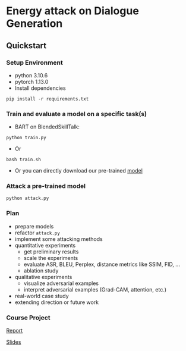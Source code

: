 # Energy attack on Dialogue Generation

## Quickstart

### Setup Environment
- python 3.10.6
- pytorch 1.13.0
- Install dependencies
```
pip install -r requirements.txt
```

### Train and evaluate a model on a specific task(s)

- BART on BlendedSkillTalk:
```
python train.py
```
- Or
```
bash train.sh
```
- Or you can directly download our pre-trained [model](https://drive.google.com/drive/folders/1rWexrwHCgCFYiNVk2yFKSI8iV8baWfFt?usp=sharing) 

### Attack a pre-trained model
```
python attack.py
```

### Plan
- prepare models
- refactor ```attack.py```
- implement some attacking methods
- quantitative experiments
  - get preliminary results
  - scale the experiments
  - evaluate ASR, BLEU, Perplex, distance metrics like SSIM, FID, ...
  - ablation study
- qualitative experiments
  - visualize adversarial examples
  - interpret adversarial examples (Grad-CAM, attention, etc.)
- real-world case study
- extending direction or future work

### Course Project
[Report](https://www.overleaf.com/read/cvvhfbrykfcr)

[Slides](https://github.com/yul091/QASlow/raw/main/course_project/Presentation.pptx)
